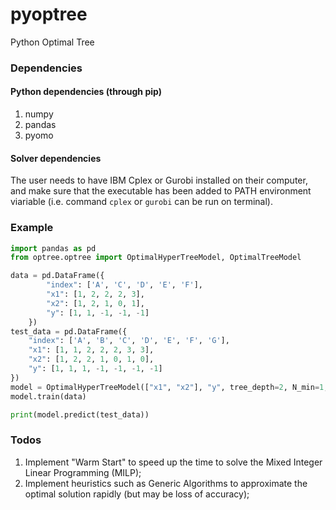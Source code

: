 # pyoptree
Python Optimal Tree

### Dependencies 
#### Python dependencies (through pip)
1. numpy 
2. pandas 
3. pyomo 

#### Solver dependencies 
The user needs to have IBM Cplex or Gurobi installed on their computer, and make sure that the executable has been added to PATH environment viariable (i.e. command `cplex` or `gurobi` can be run on terminal). 

### Example 
```python
import pandas as pd
from optree.optree import OptimalHyperTreeModel, OptimalTreeModel

data = pd.DataFrame({
        "index": ['A', 'C', 'D', 'E', 'F'],
        "x1": [1, 2, 2, 2, 3],
        "x2": [1, 2, 1, 0, 1],
        "y": [1, 1, -1, -1, -1]
    })
test_data = pd.DataFrame({
    "index": ['A', 'B', 'C', 'D', 'E', 'F', 'G'],
    "x1": [1, 1, 2, 2, 2, 3, 3],
    "x2": [1, 2, 2, 1, 0, 1, 0],
    "y": [1, 1, 1, -1, -1, -1, -1]
})
model = OptimalHyperTreeModel(["x1", "x2"], "y", tree_depth=2, N_min=1, alpha=0.1, solver_name="cplex")
model.train(data)

print(model.predict(test_data))
```

### Todos 
1. Implement "Warm Start" to speed up the time to solve the Mixed Integer Linear Programming (MILP); 
2. Implement heuristics such as Generic Algorithms to approximate the optimal solution rapidly (but may be loss of accuracy);
